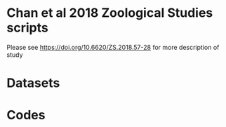 # Chan et al 2018 Zoological Studies scripts 
Please see https://doi.org/10.6620/ZS.2018.57-28 for more description of study 

# Datasets

# Codes
